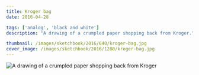 ```yaml
---
title: Kroger bag
date: 2016-04-28

tags: ['analog', 'black and white']
description: "A drawing of a crumpled paper shopping back from Kroger."

thumbnail: /images/sketchbook/2016/640/kroger-bag.jpg
cover_image: /images/sketchbook/2016/1280/kroger-bag.jpg
---
```


![A drawing of a crumpled paper shopping back from Kroger](/images/sketchbook/2016/960/kroger-bag.jpg)
